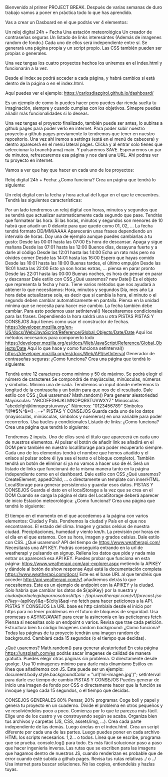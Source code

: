 Bienvenido al primer PROJECT BREAK. Después de varias semanas de duro trabajo vamos a poner en práctica todo lo que has aprendido.

Vas a crear un Dasboard en el que podrás ver 4 elementos:

Un reloj digital 24h + Fecha
Una estación meteorológica
Un creador de contraseñas seguras
Un listado de links interesántes (Además de imagenes random de fondo.)
Cada uno de ellos será independiente entre sí. Se generará una página propia y un script propio. Las CSS también pueden ser propias o generales.

Una vez tengas los cuatro proyectos hechos los uniremos en el index.html y funcionarán a la vez.

Desde el index se podrá acceder a cada página, y habrá cambios si está dentro de la página o en el index.html.

Aquí puedes ver el ejemplo: https://carlosdiazgirol.github.io/dashboard/

Es un ejemplo de como lo puedes hacer pero puedes dar rienda suelta tu imaginación, siempre y cuando cumplas con los objetivos. Simepre puedes añadir más funcionalidades si lo deseas.

Una vez tengas el proyecto finalizado, también puede ser antes, lo subiras a github pages para poder verlo en internet. Para poder subir nuestro proyecto a github pages previamente lo tendremos que tener en nuestro repositorio. Una vez ahí iremos a settings (está en el menú de cabecera) y dentro aparecerá en el menú lateral pages. Clicka y al entrar solo tienes que seleccionar la branch(rama) main. Y pulsaremos SAVE. Esperaremos un par de minutos, refrescaremos esa página y nos dará una URL. Ahí podras ver tu proyecto en internet.

Vamos a ver que hay que hacer en cada uno de los proyectos:

Reloj digital 24h + Fecha:
¿Como funciona?
Crea un página que tendrá lo siguiente:

Un reloj digital con la fecha y hora actual del lugar en el que te encuentres. Tendrá las siguientes características:

Por un lado tendremos un reloj digital con horas, minutos y segundos que se tendrá que actualizar automaticamente cada segundo que pase.
Tendrás que formatear las hora. Si las horas, minutos y segundos son menores de 10 habrá que añadir un 0 delante para que quede como 01, 02, ...
La fecha tendrá formato DD/MM/AAAA
Aparecerán unas frases dependiendo un intervalo de horas. Doy una de ejemplo aunque puedes cambiarlas a tu gusto:
Desde las 00:01 hasta las 07:00 Es hora de descansar. Apaga y sigue mañana
Desde las 07:01 hasta las 12:00 Buenos días, desayuna fuerte y a darle al código
Desde las 12:01 hasta las 14:00 Echa un rato más pero no olvides comer
Desde las 14:01 hasta las 16:00 Espero que hayas comido
Desde las 16:01 hasta las 18:00 Buenas tardes, el último empujón
Desde las 18:01 hasta las 22:00 Esto ya son horas extras, ... piensa en parar pronto
Desde las 22:01 hasta las 00:00 Buenas noches, es hora de pensar en parar y descansar
Dale estilo con CSS
¿Qué usaremos?
new Date() Es el objeto que representa la fecha y hora. Tiene varios métodos que nos ayudará a abtener lo que necesitamos:
Hora, minutos y segundos
Día, mes año
La hora debe actualizarse sola, es decir que si cambia la hora, el minuto o el segundo deben cambiar automaticamente en pantalla. Piensa en la unidad mínima que se necesita para hacer ese cambio. La fecha también debe cambiar. Para esto podemos usar setInterval()
Necesitaremos condicionales para las frases. Dependiendo la hora saldrá una u otra
PISTAS PISTAS Y CONSEJOS
Aquí tienes como usar el constructor de fechas. https://developer.mozilla.org/en-US/docs/Web/JavaScript/Reference/Global_Objects/Date/Date
Aquí los métodos necesarios para componerlo todo https://developer.mozilla.org/es/docs/Web/JavaScript/Reference/Global_Objects/Date
Aquí lo que hace y como funciona setInterval() https://developer.mozilla.org/es/docs/Web/API/setInterval
Generador de contraseñas seguras:
¿Como funciona?
Crea una página que tendrá lo siguiente:

Tendrá entre 12 caracteres como mínimo y 50 de máximo. Se podrá elegir el número de caracteres
Se compondrá de mayúsculas, minúsculas, números y símbolos. Mínimo una de cada.
Tendremos un input dónde meteremos la longitud de la contraseña y un botón para que nos de el resultado.
Dale estilo con CSS
¿Qué usaremos?
Math.random() Para generar aleatoriedad
Mayúsculas: "ABCDEFGHIJKLMNOPQRSTUVWXYZ"
Minúsculas: "abcdefghijklmnopqrstuvwxyz"
Números: "0123456789"
Símbolos "!@#$%^&*()-_=+"
PISTAS Y CONSEJOS
Guarda cada uno de los datos (mayúsculas, minúsculas, símbolos y núemeros) en una variable para poder recorrerlos.
Usa bucles y condicionales
Listado de links:
¿Como funciona?
Crea una página que tendrá lo siguiente:

Tendremos 2 inputs. Uno de ellos será el título que aparecerá en cada uno de nuestros elementos. Al pulsar el botón de añadir link se añadirá en el DOM pero también en nuestro localStorage para poder recuperarlo siempre.
Cada uno de los elementos tendrá el nombre que hemos añadido y el enlace al pulsar sobre él (ya sea el texto o el bloque completo). También tendrá un botón de eliminar si ya no vamos a hacer uso de él.
Será un listado de links que funcionará de la misma manera tanto en la página independiente como en el dashboard.
Dale estilo con CSS
¿Qué usaremos?
CreateElement, appedChild, ... o directamente un template con innerHTML.
LocalStorage para generar persistencia y guardar esos datos.
PISTAS Y CONSEJOS
Guarda el dato en el localStorage a la vez que se crea en el DOM
Cuando se carga la página el dato del LocalStorage deberá aparecer de inicio
Estación meteorológica:
¿Como funciona?
Crea una página que tendrá lo siguiente:

El tiempo en el momento en el que accedemos a la página con varios elementos:
Ciudad y Pais. Pondremos la ciudad y País en el que nos encontramos.
El estado del clima.
Imagen y grados celsius de nuestra ciudad.
Precipitaciones, humedad y viento km/h.
La previsión por horas en el día en el que estamos. Con su hora, imagen y grados celsius.
Dale estilo con CSS.
¿Qué usaremos?
API del tiempo de https://www.weatherapi.com/
Necesitarás una API KEY. Podrás conseguirla entrando en la url de weatherapi y pulsando en signup. Rellena los datos que pide y nada más entrar os aparecerá esa API KEY.
Puedes probar que funciona en esta página: https://www.weatherapi.com/api-explorer.aspx metiendo la APIKEY y dándole al botón de show response
Aquí está la documentación completa https://www.weatherapi.com/docs/
Este es el base URL al que tendréis que acceder http://api.weatherapi.com/v1 añadiremos detrás lo que necesitemos.
Este es un ejemplo de endpoint con la APIKEY y la ciudad. Solo habría que cambiar los datos de ${apiKey} por la nuestra y ${ciudad} por la elegida por nosotros https://api.weatherapi.com/v1/forecast.json?key=${apiKey}&q=${city}&aqi=no
fetch para hacer peticiones a la API.
PISTAS Y CONSEJOS
La URL base es http cámbiala desde el inicio por https para no tener problemas en el futuro de bloqueos de seguridad.
Usa promesas o ASYNC/AWAIT para crear la asincronía en las peticiopnes fetch
Piensa si necesitas solo un endpoint o varios. Revisa que trae cada petición.
Estructura bien tu código
Imagenes random background:
¿Como funciona?
Todas las páginas de tu proyecto tendrán una imagen random de background. Cambiará cada 15 segundos (o el tiempo que decidas).

¿Qué usaremos?
Math.random() para generar aleatoriedad
En esta página https://unsplash.com/es podrás sacar imagenes de calidad de manera gratuíta. Puedes elegir otras páginas sin problema. O directamente desde goolge. Usa 10 minagenes mínimo para darle más dinamismo
Estilos en línea que añadiremos con JS.
Este puede ser un ejemplo: document.body.style.backgroundColor = "url('mi-imagen.jpg')";
setInterval para darle ese tiempo de cambio
PISTAS Y CONSEJOS
Puedes generar de inicio una imagen de fondo por CSS o directamente hacer que la función se invoque y luego cada 15 segundos, o el tiempo que decidas.

CONSEJOS GENERALES
80% Pensar, 20% programar.
Coge boli y papel y genera tu proyecto en un cuaderno. Divide el problema en otros pequeños y ve resolviéndolos poco a poco.
Comienza por lo que te parezca más fácil. Elige uno de los cuatro y ve construyendo según se acaba.
Organiza bien tus archivos y carpetas (JS, CSS, assets/img, ...).
Crea cada parte independiente de las demás. Luego únelas en el index.html.
Crea un script diferente por cada una de las partes. Luego puedes poner en cada archivo HTML los scripts necesarios. 1,2... o todos.
Línea que se escribe, programa que se prueba. console.log() para todo. Es más fácil solucionar paso a paso que hacer ingeniería inversa.
Las rutas que se escriben para las imagens que hagamos dentro de nuestros JS, cuando renderizan es probable que de error cuando esté subida a github pages. Revisa tus rutas relativas ./ o ../
Usa internet para buscar soluciones. No las copies, entiendelás y hazlas tuyas.